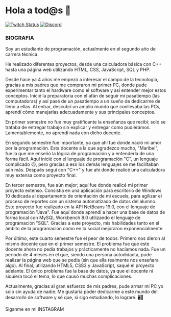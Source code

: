 # Hola a tod@s 👋
[![Twitch Status](https://img.shields.io/twitch/status/mouredev?style=social)](https://www.twitch.tv/mama1ucha)
[![Discord](https://img.shields.io/discord/729672926432985098?style=social&label=Discord&logo=discord)](https://discord.gg/x3Hxp7wZ)

### BIOGRAFIA
Soy un estudiante de programación, actualmente en el segundo año de carrera técnica.

He realizado diferentes proyectos, desde una calculadora básica con C++ hasta una página web utilizando HTML, CSS, JavaScript, SQL y PHP.


Desde hace ya 4 años me empezó a interesar el campo de la tecnología, gracias a mis padres que me compraron mi primer PC, donde pude experimentar tanto el hardware como el software y así entender mejor estos conceptos. Inicié la preparatoria con el afán de seguir mi pasatiempo (las computadoras) y así pasé de un pasatiempo a un sueño de dedicarme de lleno a ellas. Al entrar, descubrí un amplio mundo que conllevaba las PCs, aprendí cómo manejarlas adecuadamente y sus principales conceptos.


En primer semestre no fue muy gratificante la enseñanza que recibí; solo se trataba de entregar trabajo sin explicar y entregar como pudiéramos. Lamentablemente, no aprendí nada con dicho docente.


En segundo semestre fue importante, ya que ahí fue donde nació mi amor por la programación. Esta docente a la que agradezco mucho, "Maribel", fue la que me enseñó la lógica de programación y a entenderla de una forma fácil. Aquí inicié con el lenguaje de programación "C", un lenguaje complicado 😥, pero gracias a eso los demás lenguajes se me facilitaban aún más. Después seguí con "C++" y fue ahí donde realicé una calculadora muy extensa como proyecto final.

En tercer semestre, fue aún mejor; aquí fue donde realicé mi primer proyecto extenso. Consistía en una aplicación para escritorio de Windows 10 dedicada al departamento de orientación de mi escuela, para agilizar el proceso de reportes con un sistema automatizado de datos del alumno. Este proyecto fue realizado en la API NetBeans 19.0, con el lenguaje de programación "Java". Fue aquí donde aprendí a hacer una base de datos de forma local con MySQL Workbench 8.0 utilizando el lenguaje de programación "SQL". Gracias a este proyecto, mis habilidades tanto en el ámbito de la programación como en lo social mejoraron exponencialmente.

Por último, este cuarto semestre fue el peor de todos. Primero nos dieron al mismo docente que en el primer semestre. El problema fue que este docente ahora no pedía trabajos y prácticamente no hacíamos nada. Fue un periodo de 4 meses en el que, siendo una persona autodidacta, pude realizar la página web que se pedía (sin que ella realmente nos enseñara algo). Al final, utilizando HTML5, CSS3 y JavaScript, saqué el proyecto adelante. El único problema fue la base de datos, ya que el docente ni siquiera tocó el tema, lo que causó muchas complicaciones.


Actualmente, gracias al gran esfuerzo de mis padres, pude armar mi PC yo solo sin ayuda de nadie. Me gustaría poder dedicarme a este mundo del desarrollo de software y sé que, si sigo estudiando, lo lograré. 🖥️🫡



Siganme en mi <a href="https://www.instagram.com/ponce_wd/" style="text-decoration: none;">INSTAGRAM</a> 

